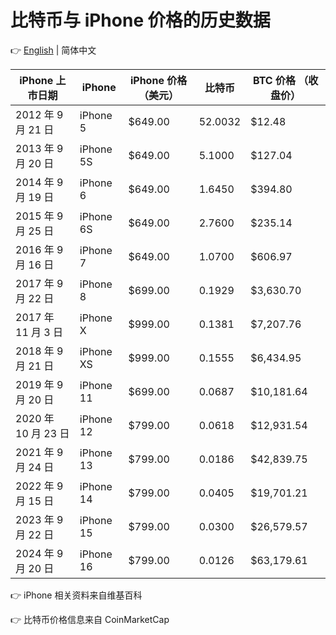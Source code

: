 # 比特币与 iPhone 价格的历史数据

👉 [English](README.md) | 简体中文

| iPhone 上市日期     | iPhone    | iPhone 价格 （美元） | 比特币  | BTC 价格 （收盘价） |
| ------------------- | --------- | -------------------- | ------- | ------------------- |
| 2012 年 9 月 21 日  | iPhone 5  | $649.00              | 52.0032 | $12.48              |
| 2013 年 9 月 20 日  | iPhone 5S | $649.00              | 5.1000  | $127.04             |
| 2014 年 9 月 19 日  | iPhone 6  | $649.00              | 1.6450  | $394.80             |
| 2015 年 9 月 25 日  | iPhone 6S | $649.00              | 2.7600  | $235.14             |
| 2016 年 9 月 16 日  | iPhone 7  | $649.00              | 1.0700  | $606.97             |
| 2017 年 9 月 22 日  | iPhone 8  | $699.00              | 0.1929  | $3,630.70           |
| 2017 年 11 月 3 日  | iPhone X  | $999.00              | 0.1381  | $7,207.76           |
| 2018 年 9 月 21 日  | iPhone XS | $999.00              | 0.1555  | $6,434.95           |
| 2019 年 9 月 20 日  | iPhone 11 | $699.00              | 0.0687  | $10,181.64          |
| 2020 年 10 月 23 日 | iPhone 12 | $799.00              | 0.0618  | $12,931.54          |
| 2021 年 9 月 24 日  | iPhone 13 | $799.00              | 0.0186  | $42,839.75          |
| 2022 年 9 月 15 日  | iPhone 14 | $799.00              | 0.0405  | $19,701.21          |
| 2023 年 9 月 22 日  | iPhone 15 | $799.00              | 0.0300  | $26,579.57          |
| 2024 年 9 月 20 日  | iPhone 16 | $799.00              | 0.0126  | $63,179.61          |

👉 iPhone 相关资料来自维基百科

👉 比特币价格信息来自 CoinMarketCap
